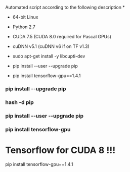 Automated script according to the following description
 * 
 
 
 * 64-bit Linux
 * Python 2.7
 * CUDA 7.5 (CUDA 8.0 required for Pascal GPUs)
 * cuDNN v5.1 (cuDNN v6 if on TF v1.3)



* sudo apt-get install -y libcupti-dev
* pip install --user --upgrade pip
* pip install tensorflow-gpu==1.4.1


### pip install --upgrade pip
### hash -d pip
### pip install --user --upgrade pip

### pip install tensorflow-gpu

# Tensorflow for CUDA 8 !!!
pip install tensorflow-gpu==1.4.1
